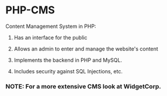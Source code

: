 # PHP-CMS

Content Management System in PHP:

1) Has an interface for the public

2) Allows an admin to enter and manage the website's content

3) Implements the backend in PHP and MySQL. 

4) Includes security against SQL Injections, etc.

### NOTE: For a more extensive CMS look at WidgetCorp. 
